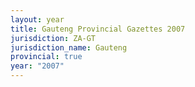 ```yaml
---
layout: year
title: Gauteng Provincial Gazettes 2007
jurisdiction: ZA-GT
jurisdiction_name: Gauteng
provincial: true
year: "2007"
---
```

